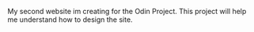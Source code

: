My second website im creating for the Odin Project. This project will help me understand how to design the site.
